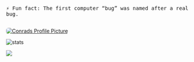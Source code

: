 <!-- <p align="center"> -->
  <samp>
    <br>
    ⚡ Fun fact: The first computer “bug” was named after a real bug.
    </br></br>
    
  </samp>
  <a href="https://discordapp.com/users/174420965332221953/"><p><img style="border-radius: 6px !important;" align="center" src="https://discord.c99.nl/widget/theme-1/174420965332221953.png" alt="Conrads Profile Picture" /></p></a>
<!-- </p> -->

<!-- <p align="center"> -->
  <img src="https://github-readme-stats.vercel.app/api?username=Conrad-Thomas&theme=dark&show_icons=true&count_private=true" alt="stats" />  
  
  ![](https://komarev.com/ghpvc/?username=Conrad-Thomas&color=red)
<!-- </p>
 -->

